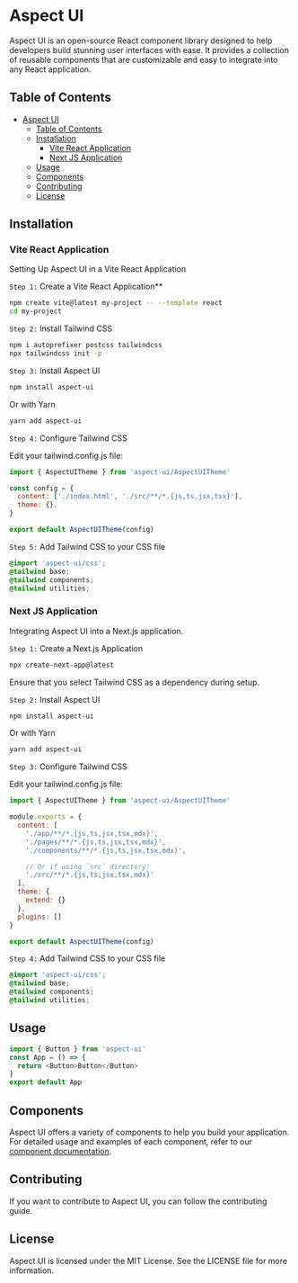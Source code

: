 # Aspect UI

Aspect UI is an open-source React component library designed to help developers
build stunning user interfaces with ease. It provides a collection of reusable
components that are customizable and easy to integrate into any React
application.

<!-- ![Aspect UI](https://your-image-link-here.com) -->

## Table of Contents

- [Aspect UI](#aspect-ui)
  - [Table of Contents](#table-of-contents)
  - [Installation](#installation)
    - [Vite React Application](#vite-react-application)
    - [Next JS Application](#next-js-application)
  - [Usage](#usage)
  - [Components](#components)
  - [Contributing](#contributing)
  - [License](#license)

## Installation

### Vite React Application

Setting Up Aspect UI in a Vite React Application

`Step 1:` Create a Vite React Application\*\*

```bash
npm create vite@latest my-project -- --template react
cd my-project
```

`Step 2:` Install Tailwind CSS

```bash
npm i autoprefixer postcss tailwindcss
npx tailwindcss init -p
```

`Step 3:` Install Aspect UI

```bash
npm install aspect-ui
```

Or with Yarn

```bash
yarn add aspect-ui
```

`Step 4:` Configure Tailwind CSS

Edit your tailwind.config.js file:

<!-- import { aspectTheme } from 'aspect-ui/aspectTheme' -->

```js
import { AspectUITheme } from 'aspect-ui/AspectUITheme'

const config = {
  content: ['./index.html', './src/**/*.{js,ts,jsx,tsx}'],
  theme: {},
}

export default AspectUITheme(config)
```

`Step 5:` Add Tailwind CSS to your CSS file

```css
@import 'aspect-ui/css';
@tailwind base;
@tailwind components;
@tailwind utilities;
```

### Next JS Application

Integrating Aspect UI into a Next.js application.

`Step 1:` Create a Next.js Application

```bash
npx create-next-app@latest
```

Ensure that you select Tailwind CSS as a dependency during setup.

`Step 2:` Install Aspect UI

```bash
npm install aspect-ui
```

Or with Yarn

```bash
yarn add aspect-ui
```

`Step 3:` Configure Tailwind CSS

Edit your tailwind.config.js file:

```js
import { AspectUITheme } from 'aspect-ui/AspectUITheme'

module.exports = {
  content: [
    './app/**/*.{js,ts,jsx,tsx,mdx}',
    './pages/**/*.{js,ts,jsx,tsx,mdx}',
    './components/**/*.{js,ts,jsx,tsx,mdx}',

    // Or if using `src` directory:
    './src/**/*.{js,ts,jsx,tsx,mdx}'
  ],
  theme: {
    extend: {}
  },
  plugins: []
}

export default AspectUITheme(config)
```

`Step 4:` Add Tailwind CSS to your CSS file

```css
@import 'aspect-ui/css';
@tailwind base;
@tailwind components;
@tailwind utilities;
```

## Usage

```js
import { Button } from 'aspect-ui'
const App = () => {
  return <Button>Button</Button>
}
export default App
```

## Components

Aspect UI offers a variety of components to help you build your application. For
detailed usage and examples of each component, refer to our
[component documentation](#vite-react-application).

## Contributing

If you want to contribute to Aspect UI, you can follow the contributing guide.

## License

Aspect UI is licensed under the MIT License. See the LICENSE file for more
information.
